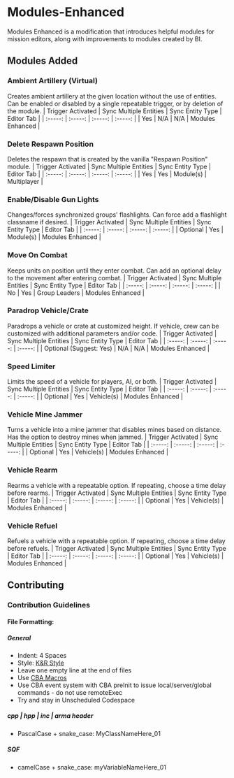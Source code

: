 # Modules-Enhanced
Modules Enhanced is a modification that introduces helpful modules for mission editors,
along with improvements to modules created by BI.

## Modules Added

### Ambient Artillery (Virtual)
Creates ambient artillery at the given location without the use of entities. Can be enabled or disabled by a single repeatable trigger,
or by deletion of the module.
| Trigger Activated | Sync Multiple Entities | Sync Entity Type | Editor Tab |
| :-----: | :-----: | :-----: | :-----: |
| Yes | N/A | N/A | Modules Enhanced |

### Delete Respawn Position
Deletes the respawn that is created by the vanilla "Respawn Position" module.
| Trigger Activated | Sync Multiple Entities | Sync Entity Type | Editor Tab |
| :-----: | :-----: | :-----: | :-----: |
| Yes | Yes | Module(s) | Multiplayer |

### Enable/Disable Gun Lights
Changes/forces synchronized groups' flashlights. Can force add a flashlight classname if desired.
| Trigger Activated | Sync Multiple Entities | Sync Entity Type | Editor Tab |
| :-----: | :-----: | :-----: | :-----: |
| Optional | Yes | Module(s) | Modules Enhanced |

### Move On Combat
Keeps units on position until they enter combat. Can add an optional delay to the movement after entering combat.
| Trigger Activated | Sync Multiple Entities | Sync Entity Type | Editor Tab |
| :-----: | :-----: | :-----: | :-----: |
| No | Yes | Group Leaders | Modules Enhanced |

### Paradrop Vehicle/Crate
Paradrops a vehicle or crate at customized height. If vehicle, crew can be customized
with additional parameters and/or code.
| Trigger Activated | Sync Multiple Entities | Sync Entity Type | Editor Tab |
| :-----: | :-----: | :-----: | :-----: |
| Optional (Suggest: Yes) | N/A | N/A | Modules Enhanced |

### Speed Limiter
Limits the speed of a vehicle for players, AI, or both.
| Trigger Activated | Sync Multiple Entities | Sync Entity Type | Editor Tab |
| :-----: | :-----: | :-----: | :-----: |
| Optional | Yes | Vehicle(s) | Modules Enhanced |

### Vehicle Mine Jammer
Turns a vehicle into a mine jammer that disables mines based on distance.
Has the option to destroy mines when jammed.
| Trigger Activated | Sync Multiple Entities | Sync Entity Type | Editor Tab |
| :-----: | :-----: | :-----: | :-----: |
| Optional | Yes | Vehicle(s) | Modules Enhanced |

### Vehicle Rearm
Rearms a vehicle with a repeatable option. If repeating, choose a time delay before rearms.
| Trigger Activated | Sync Multiple Entities | Sync Entity Type | Editor Tab |
| :-----: | :-----: | :-----: | :-----: |
| Optional | Yes | Vehicle(s) | Modules Enhanced |

### Vehicle Refuel
Refuels a vehicle with a repeatable option. If repeating, choose a time delay before refuels.
| Trigger Activated | Sync Multiple Entities | Sync Entity Type | Editor Tab |
| :-----: | :-----: | :-----: | :-----: |
| Optional | Yes | Vehicle(s) | Modules Enhanced |

## Contributing
### Contribution Guidelines
#### File Formatting:

##### General

- Indent: 4 Spaces
- Style: [K&R Style](https://en.wikipedia.org/wiki/Indentation_style#K&R_style)
- Leave one empty line at the end of files
- Use [CBA Macros](https://github.com/CBATeam/CBA_A3/blob/master/addons/main/script_macros_common.hpp)
- Use CBA event system with CBA preInit to issue local/server/global commands - do not use remoteExec
- Try and stay in Unscheduled Codespace

##### cpp \| hpp \| inc \| arma header

- PascalCase + snake_case: MyClassNameHere_01

##### SQF

- camelCase + snake_case: myVariableNameHere_01
